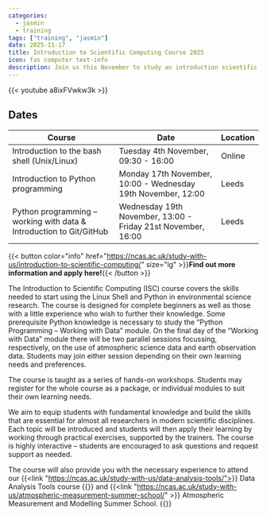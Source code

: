 ```yaml
---
categories:
  - jasmin
  - training
tags: ["training", "jasmin"]
date: 2025-11-17
title: Introduction to Scientific Computing Course 2025
icon: fas computer text-info
description: Join us this November to study an introduction scientific computing with the National Centre for Atmospheric Science!
---
```


{{< youtube a8ixFVwkw3k >}}

## Dates

| Course                                      | Date                                         | Location |
| ------------------------------------------- | -------------------------------------------- | -------|
| Introduction to the bash shell (Unix/Linux) | Tuesday 4th November, 09:30 - 16:00 | Online |
| Introduction to Python programming          | Monday 17th November, 10:00 - Wednesday 19th November, 12:00 | Leeds |
| Python programming – working with data & Introduction to Git/GitHub | Wednesday 19th November, 13:00 - Friday 21st November, 16:00 | Leeds |

{{< button color="info" href="https://ncas.ac.uk/study-with-us/introduction-to-scientific-computing/" size="lg" >}}**Find out more information and apply here!**{{< /button >}}

The Introduction to Scientific Computing (ISC) course covers the skills needed to start using the Linux Shell and Python in environmental science research. The course is designed for complete beginners as well as those with a little experience who wish to further their knowledge. Some prerequisite Python knowledge is necessary to study the “Python Programming – Working with Data” module. On the final day of the “Working with Data” module there will be two parallel sessions focussing, respectively, on the use of atmospheric science data and earth observation data. Students may join either session depending on their own learning needs and preferences.

The course is taught as a series of hands-on workshops. Students may register for the whole course as a package, or individual modules to suit their own learning needs.

We aim to equip students with fundamental knowledge and build the skills that are essential for almost all researchers in modern scientific disciplines. Each topic will be introduced and students will then apply their learning by working through practical exercises, supported by the trainers. The course is highly interactive – students are encouraged to ask questions and request support as needed.

The course will also provide you with the necessary experience to attend our {{<link "https://ncas.ac.uk/study-with-us/data-analysis-tools/">}}  Data Analysis Tools course {{</link>}} and  {{<link "https://ncas.ac.uk/study-with-us/atmospheric-measurement-summer-school/" >}} Atmospheric Measurement and Modelling Summer School. {{</link>}}


